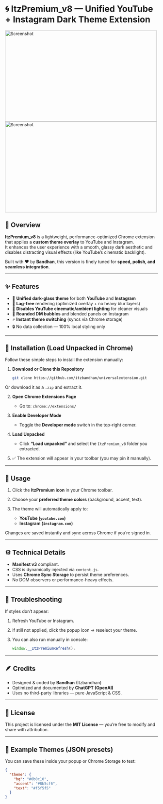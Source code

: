 
# 🌀 ItzPremium_v8 — Unified YouTube + Instagram Dark Theme Extension  
<img src="https://cdn.jsdelivr.net/gh/itzbandhan/universalextension/icons/image_first.png" alt="Screenshot" width="500" height="300" />
<img src="https://cdn.jsdelivr.net/gh/itzbandhan/universalextension/icons/image_second.png" alt="Screenshot" width="500" height="300" />


## 💫 Overview  
**ItzPremium_v8** is a lightweight, performance-optimized Chrome extension that applies a **custom theme overlay** to YouTube and Instagram.  
It enhances the user experience with a smooth, glassy dark aesthetic and disables distracting visual effects (like YouTube’s cinematic backlight).  

Built with ❤️ by **Bandhan**, this version is finely tuned for **speed, polish, and seamless integration**.  

---

## ✨ Features  
- 🌙 **Unified dark-glass theme** for both **YouTube** and **Instagram**  
- 💨 **Lag-free** rendering (optimized overlay + no heavy blur layers)  
- 🎥 **Disables YouTube cinematic/ambient lighting** for cleaner visuals  
- 💬 **Rounded DM bubbles** and blended panels on Instagram  
- ⚡ **Instant theme switching** (syncs via Chrome storage)  
- 🔒 No data collection — 100% local styling only  

---



## 🧩 Installation (Load Unpacked in Chrome)
Follow these simple steps to install the extension manually:

1. **Download or Clone this Repository**
   ```bash
   git clone https://github.com/itzbandhan/universalextension.git


Or download it as a `.zip` and extract it.

2. **Open Chrome Extensions Page**

   * Go to: `chrome://extensions/`

3. **Enable Developer Mode**

   * Toggle the **Developer mode** switch in the top-right corner.

4. **Load Unpacked**

   * Click **“Load unpacked”** and select the `ItzPremium_v8` folder you extracted.

5. ✅ The extension will appear in your toolbar (you may pin it manually).

---

## 🎨 Usage

1. Click the **ItzPremium icon** in your Chrome toolbar.
2. Choose your **preferred theme colors** (background, accent, text).
3. The theme will automatically apply to:

   * **YouTube (`youtube.com`)**
   * **Instagram (`instagram.com`)**

Changes are saved instantly and sync across Chrome if you’re signed in.

---

## ⚙️ Technical Details

* **Manifest v3** compliant.
* CSS is dynamically injected via `content.js`.
* Uses **Chrome Sync Storage** to persist theme preferences.
* No DOM observers or performance-heavy effects.

---

## 🧠 Troubleshooting

If styles don’t appear:

1. Refresh YouTube or Instagram.
2. If still not applied, click the popup icon → reselect your theme.
3. You can also run manually in console:

   ```js
   window.__ItzPremiumRefresh();
   ```

---

## 🪶 Credits

* Designed & coded by **Bandhan** (Itzbandhan)
* Optimized and documented by **ChatGPT (OpenAI)**
* Uses no third-party libraries — pure JavaScript & CSS.

---

## 📜 License

This project is licensed under the **MIT License** — you’re free to modify and share with attribution.

---

## 🧩 Example Themes (JSON presets)

You can save these inside your popup or Chrome Storage to test:

```json
{
  "theme": {
    "bg": "#0b0c10",
    "accent": "#8b5cf6",
    "text": "#f5f5f5"
  }
}
```


